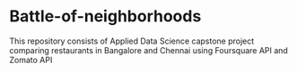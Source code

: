 # Battle-of-neighborhoods
This repository consists of Applied Data Science capstone project comparing restaurants in Bangalore and Chennai using Foursquare API and Zomato API

